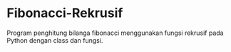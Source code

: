 # Fibonacci-Rekrusif
Program penghitung bilanga fibonacci menggunakan fungsi rekrusif pada Python dengan class dan fungsi.

